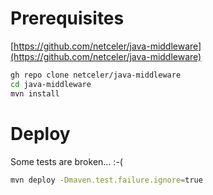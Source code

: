 # Prerequisites

[https://github.com/netceler/java-middleware](https://github.com/netceler/java-middleware)

```bash
gh repo clone netceler/java-middleware
cd java-middleware
mvn install
```

# Deploy

Some tests are broken... :-(

```bash
mvn deploy -Dmaven.test.failure.ignore=true
```

